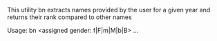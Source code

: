 This utility bn extracts names provided by the user for a given year and returns their rank compared to other names

Usage:
bn <year> <assigned gender: f|F|m|M|b|B>
<Name1> <Name2> ...
